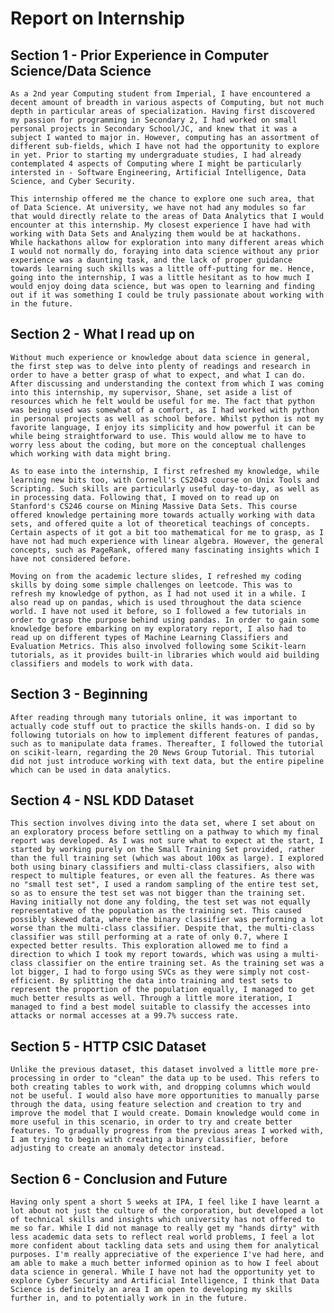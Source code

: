 # Report on Internship

## Section 1 - Prior Experience in Computer Science/Data Science

    As a 2nd year Computing student from Imperial, I have encountered a decent amount of breadth in various aspects of Computing, but not much depth in particular areas of specialization. Having first discovered my passion for programming in Secondary 2, I had worked on small personal projects in Secondary School/JC, and knew that it was a subject I wanted to major in. However, computing has an assortment of different sub-fields, which I have not had the opportunity to explore in yet. Prior to starting my undergraduate studies, I had already contemplated 4 aspects of Computing where I might be particularly intersted in - Software Engineering, Artificial Intelligence, Data Science, and Cyber Security.

    This internship offered me the chance to explore one such area, that of Data Science. At university, we have not had any modules so far that would directly relate to the areas of Data Analytics that I would encounter at this internship. My closest experience I have had with working with Data Sets and Analyzing them would be at hackathons. While hackathons allow for exploration into many different areas which I would not normally do, foraying into data science without any prior experience was a daunting task, and the lack of proper guidance towards learning such skills was a little off-putting for me. Hence, going into the internship, I was a little hesitant as to how much I would enjoy doing data science, but was open to learning and finding out if it was something I could be truly passionate about working with in the future.

## Section 2 - What I read up on
    Without much experience or knowledge about data science in general, the first step was to delve into plenty of readings and research in order to have a better grasp of what to expect, and what I can do. After discussing and understanding the context from which I was coming into this internship, my supervisor, Shane, set aside a list of resources which he felt would be useful for me. The fact that python was being used was somewhat of a comfort, as I had worked with python in personal projects as well as school before. Whilst python is not my favorite language, I enjoy its simplicity and how powerful it can be while being straightforward to use. This would allow me to have to worry less about the coding, but more on the conceptual challenges which working with data might bring.
    
    As to ease into the internship, I first refreshed my knowledge, while learning new bits too, with Cornell's CS2043 course on Unix Tools and Scripting. Such skills are particularly useful day-to-day, as well as in processing data. Following that, I moved on to read up on Stanford's CS246 course on Mining Massive Data Sets. This course offered knowledge pertaining more towards actually working with data sets, and offered quite a lot of theoretical teachings of concepts. Certain aspects of it got a bit too mathematical for me to grasp, as I have not had much experience with linear algebra. However, the general concepts, such as PageRank, offered many fascinating insights which I have not considered before.
    
    Moving on from the academic lecture slides, I refreshed my coding skills by doing some simple challenges on leetcode. This was to refresh my knowledge of python, as I had not used it in a while. I also read up on pandas, which is used throughout the data science world. I have not used it before, so I followed a few tutorials in order to grasp the purpose behind using pandas. In order to gain some knowledge before embarking on my exploratory report, I also had to read up on different types of Machine Learning Classifiers and Evaluation Metrics. This also involved following some Scikit-learn tutorials, as it provides built-in libraries which would aid building classifiers and models to work with data.

## Section 3 - Beginning
    After reading through many tutorials online, it was important to actually code stuff out to practice the skills hands-on. I did so by following tutorials on how to implement different features of pandas, such as to manipulate data frames. Thereafter, I followed the tutorial on scikit-learn, regarding the 20 News Group Tutorial. This tutorial did not just introduce working with text data, but the entire pipeline which can be used in data analytics.

## Section 4 - NSL KDD Dataset
    This section involves diving into the data set, where I set about on an exploratory process before settling on a pathway to which my final report was developed. As I was not sure what to expect at the start, I started by working purely on the Small Training Set provided, rather than the full training set (which was about 100x as large). I explored both using binary classifiers and multi-class classifiers, also with respect to multiple features, or even all the features. As there was no "small test set", I used a random sampling of the entire test set, so as to ensure the test set was not bigger than the training set. Having initially not done any folding, the test set was not equally representative of the population as the training set. This caused possibly skewed data, where the binary classifier was performing a lot worse than the multi-class classifier. Despite that, the multi-class classifier was still performing at a rate of only 0.7, where I expected better results. This exploration allowed me to find a direction to which I took my report towards, which was using a multi-class classifier on the entire training set. As the training set was a lot bigger, I had to forgo using SVCs as they were simply not cost-efficient. By splitting the data into training and test sets to represent the proportion of the population equally, I managed to get much better results as well. Through a little more iteration, I managed to find a best model suitable to classify the accesses into attacks or normal accesses at a 99.7% success rate.

## Section 5 - HTTP CSIC Dataset
    Unlike the previous dataset, this dataset involved a little more pre-processing in order to "clean" the data up to be used. This refers to both creating tables to work with, and dropping columns which would not be useful. I would also have more opportunities to manually parse through the data, using feature selection and creation to try and improve the model that I would create. Domain knowledge would come in more useful in this scenario, in order to try and create better features. To gradually progress from the previous areas I worked with, I am trying to begin with creating a binary classifier, before adjusting to create an anomaly detector instead.

## Section 6 - Conclusion and Future
    Having only spent a short 5 weeks at IPA, I feel like I have learnt a lot about not just the culture of the corporation, but developed a lot of technical skills and insights which university has not offered to me so far. While I did not manage to really get my "hands dirty" with less academic data sets to reflect real world problems, I feel a lot more confident about tackling data sets and using them for analytical purposes. I'm really appreciative of the experience I've had here, and am able to make a much better informed opinion as to how I feel about data science in general. While I have not had the opportunity yet to explore Cyber Security and Artificial Intelligence, I think that Data Science is definitely an area I am open to developing my skills further in, and to potentially work in in the future.